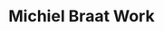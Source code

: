 ---
layout: work
title: Michiel Braat Work
description: Working history of me.
sitemap:
    priority: 0.7
    lastmod: 2021-04-02
    changefreq: weekly
---